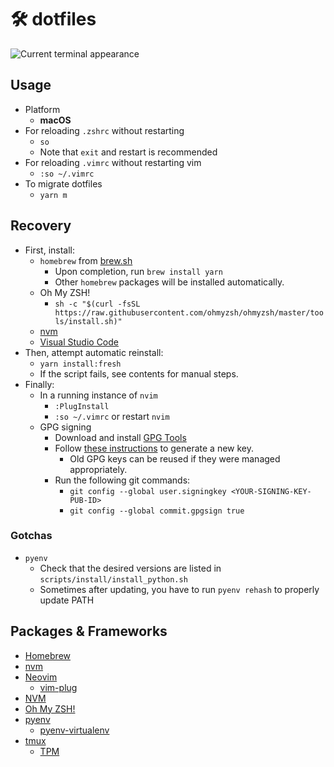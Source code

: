 # 🛠 dotfiles

![Current terminal appearance](./current_terminal.png)

## Usage

- Platform
  - **macOS**
- For reloading `.zshrc` without restarting
  - `so`
  - Note that `exit` and restart is recommended
- For reloading `.vimrc` without restarting vim
  - `:so ~/.vimrc`
- To migrate dotfiles
  - `yarn m`

## Recovery

- First, install:
  - `homebrew` from [brew.sh](https://brew.sh)
    - Upon completion, run `brew install yarn`
    - Other `homebrew` packages will be installed automatically.
  - Oh My ZSH!
    - `sh -c "$(curl -fsSL https://raw.githubusercontent.com/ohmyzsh/ohmyzsh/master/tools/install.sh)"`
  - [nvm](https://github.com/nvm-sh/nvm#installing-and-updating)
  - [Visual Studio Code](https://code.visualstudio.com/Download)
- Then, attempt automatic reinstall:
  - `yarn install:fresh`
  - If the script fails, see contents for manual steps.
- Finally:
  - In a running instance of `nvim`
    - `:PlugInstall`
    - `:so ~/.vimrc` or restart `nvim`
  - GPG signing
    - Download and install [GPG Tools](https://gpgtools.org/)
    - Follow [these instructions](https://help.github.com/en/articles/managing-commit-signature-verification) to generate a new key.
      - Old GPG keys can be reused if they were managed appropriately.
    - Run the following git commands:
      - `git config --global user.signingkey <YOUR-SIGNING-KEY-PUB-ID>`
      - `git config --global commit.gpgsign true`

### Gotchas

- `pyenv`
  - Check that the desired versions are listed in `scripts/install/install_python.sh`
  - Sometimes after updating, you have to run `pyenv rehash` to properly update PATH

## Packages & Frameworks

- [Homebrew](https://brew.sh)
- [nvm](https://github.com/nvm-sh/nvm#installing-and-updating)
- [Neovim](https://neovim.io/)
  - [vim-plug](https://github.com/junegunn/vim-plug)
- [NVM](https://github.com/nvm-sh/nvm)
- [Oh My ZSH!](https://ohmyz.sh/)
- [pyenv](https://github.com/pyenv/pyenv)
  - [pyenv-virtualenv](https://github.com/pyenv/pyenv-virtualenv)
- [tmux](https://github.com/tmux/tmux/)
  - [TPM](https://github.com/tmux-plugins/tpm)
